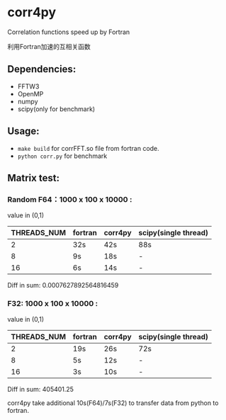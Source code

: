 # corr4py

Correlation functions speed up by Fortran

利用Fortran加速的互相关函数

## Dependencies: 
* FFTW3
* OpenMP
* numpy
* scipy(only for benchmark)

## Usage:

* `make build` for corrFFT.so file from fortran code.
* `python corr.py` for benchmark


## Matrix test:

### Random F64：1000 x 100 x 10000 :
value in (0,1)

|THREADS_NUM|fortran|corr4py|scipy(single thread)|
|-|-|-|-|
|2|32s| 42s| 88s|
|8|9s| 18s| -|
|16|6s| 14s| -|

Diff in sum: 0.0007627892564816459

### F32: 1000 x 100 x 10000 :
value in (0,1)


|THREADS_NUM|fortran|corr4py|scipy(single thread)|
|-|-|-|-|
|2|19s| 26s| 72s|
|8| 5s| 12s| - |
|16| 3s| 10s| - |

Diff in sum: 405401.25


corr4py take additional 10s(F64)/7s(F32) to transfer data from python to fortran.



